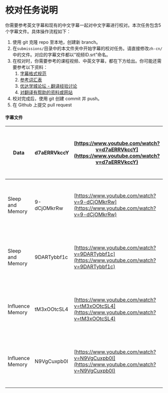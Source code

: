 # 校对任务说明

你需要参考英文字幕和现有的中文字幕一起对中文字幕进行校对。本次任务包含5个字幕文件。具体操作流程如下：

1. 使用 git 克隆 repo 至本地，创建新 branch。
2. 在`submissions/`目录中的本文件夹中开始字幕的校对任务。请直接修改`zh-cn/`中的文件。对应的字幕文件都以“视频ID.srt”命名。
3. 在校对时，你需要参考的课程视频、中英文字幕，都在下方给出。你可能还需要参考以下资料：
    1. [字幕格式规范](https://github.com/udacity/cn-translation-volunteer-training/blob/master/documents/%E4%B8%AD%E6%96%87%E5%AD%97%E5%B9%95%E6%A0%BC%E5%BC%8F%E8%A7%84%E8%8C%83.md)
    2. [参考词汇表](https://docs.google.com/spreadsheets/d/1u5Nf9IEqfRR2EI4Q695KhH4dySIr9yF6rP2lTGrZKjg/edit?usp=sharing)
    3. [优达学城论坛 - 翻译经验讨论](https://discussions.youdaxue.com/c/translation/69-category)
    4. [对翻译有帮助的资料或网站](https://discussions.youdaxue.com/t/topic/3007)
4. 校对完成后，使用 git 创建 commit 并 push。
5. 在 Github 上提交 pull request


#### 字幕文件

| Data             | d7aERRVkccY | [https://www.youtube.com/watch?v=d7aERRVkccY](https://www.youtube.com/watch?v=d7aERRVkccY) | [https://s3.cn-north-1.amazonaws.com.cn/u-vid-hd/d7aERRVkccY.mp4](https://s3.cn-north-1.amazonaws.com.cn/u-vid-hd/d7aERRVkccY.mp4) |
| ---------------- | ----------- | ---------------------------------------- | ---------------------------------------- |
| Sleep and Memory | 9-dCjOMkrRw | [https://www.youtube.com/watch?v=9-dCjOMkrRw](https://www.youtube.com/watch?v=9-dCjOMkrRw) | [https://s3.cn-north-1.amazonaws.com.cn/u-vid-hd/9-dCjOMkrRw.mp4](https://s3.cn-north-1.amazonaws.com.cn/u-vid-hd/9-dCjOMkrRw.mp4) |
| Sleep and Memory | 9DARTybbf1c | [https://www.youtube.com/watch?v=9DARTybbf1c](https://www.youtube.com/watch?v=9DARTybbf1c) | [https://s3.cn-north-1.amazonaws.com.cn/u-vid-hd/9DARTybbf1c.mp4](https://s3.cn-north-1.amazonaws.com.cn/u-vid-hd/9DARTybbf1c.mp4) |
| Influence Memory | tM3xOOtcSL4 | [https://www.youtube.com/watch?v=tM3xOOtcSL4](https://www.youtube.com/watch?v=tM3xOOtcSL4) | [https://s3.cn-north-1.amazonaws.com.cn/u-vid-hd/tM3xOOtcSL4.mp4](https://s3.cn-north-1.amazonaws.com.cn/u-vid-hd/tM3xOOtcSL4.mp4) |
| Influence Memory | N9VgCuxpb0I | [https://www.youtube.com/watch?v=N9VgCuxpb0I](https://www.youtube.com/watch?v=N9VgCuxpb0I) | [https://s3.cn-north-1.amazonaws.com.cn/u-vid-hd/N9VgCuxpb0I.mp4](https://s3.cn-north-1.amazonaws.com.cn/u-vid-hd/N9VgCuxpb0I.mp4) |

